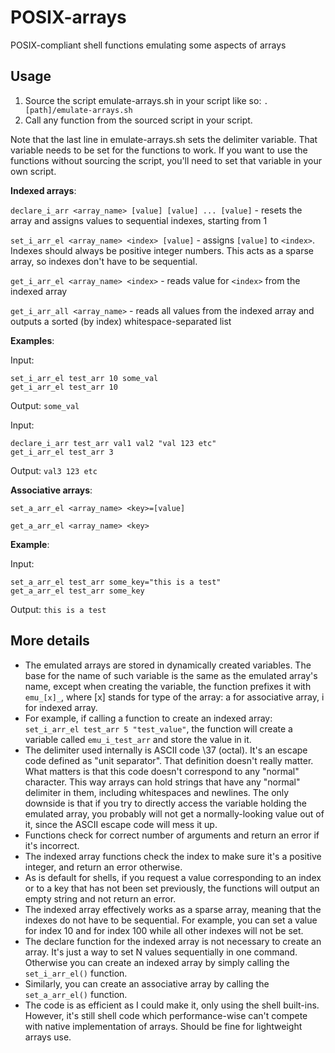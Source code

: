 # POSIX-arrays
POSIX-compliant shell functions emulating some aspects of arrays

## Usage
1) Source the script emulate-arrays.sh in your script like so: `. [path]/emulate-arrays.sh`
2) Call any function from the sourced script in your script.

Note that the last line in emulate-arrays.sh sets the delimiter variable. That variable needs to be set for the functions to work. If you want to use the functions without sourcing the script, you'll need to set that variable in your own script.

**Indexed arrays**:

`declare_i_arr <array_name> [value] [value] ... [value]` - resets the array and assigns values to sequential indexes, starting from 1

`set_i_arr_el <array_name> <index> [value]` - assigns `[value]` to `<index>`. Indexes should always be positive integer numbers. This acts as a sparse array, so indexes don't have to be sequential.

`get_i_arr_el <array_name> <index>` - reads value for `<index>` from the indexed array

`get_i_arr_all <array_name>` - reads all values from the indexed array and outputs a sorted (by index) whitespace-separated list

**Examples**:

Input:

```
set_i_arr_el test_arr 10 some_val
get_i_arr_el test_arr 10
```

Output: `some_val`

Input:

```
declare_i_arr test_arr val1 val2 "val 123 etc"
get_i_arr_el test_arr 3
```

Output: `val3 123 etc`

**Associative arrays**:

`set_a_arr_el <array_name> <key>=[value]`

`get_a_arr_el <array_name> <key>`

**Example**:

Input:

```
set_a_arr_el test_arr some_key="this is a test"
get_a_arr_el test_arr some_key
```

Output: `this is a test`

## More details
- The emulated arrays are stored in dynamically created variables. The base for the name of such variable is the same as the emulated array's name, except when creating the variable, the function prefixes it with `emu_[x]_`, where [x] stands for type of the array: a for associative array, i for indexed array.
- For example, if calling a function to create an indexed array: `set_i_arr_el test_arr 5 "test_value"`, the function will create a variable called `emu_i_test_arr` and store the value in it.
- The delimiter used internally is ASCII code \37 (octal). It's an escape code defined as "unit separator". That definition doesn't really matter. What matters is that this code doesn't correspond to any "normal" character. This way arrays can hold strings that have any "normal" delimiter in them, including whitespaces and newlines. The only downside is that if you try to directly access the variable holding the emulated array, you probably will not get a normally-looking value out of it, since the ASCII escape code will mess it up.
- Functions check for correct number of arguments and return an error if it's incorrect.
- The indexed array functions check the index to make sure it's a positive integer, and return an error otherwise.
- As is default for shells, if you request a value corresponding to an index or to a key that has not been set previously, the functions will output an empty string and not return an error.
- The indexed array effectively works as a sparse array, meaning that the indexes do not have to be sequential. For example, you can set a value for index 10 and for index 100 while all other indexes will not be set.
- The declare function for the indexed array is not necessary to create an array. It's just a way to set N values sequentially in one command. Otherwise you can create an indexed array by simply calling the `set_i_arr_el()` function.
- Similarly, you can create an associative array by calling the `set_a_arr_el()` function.
- The code is as efficient as I could make it, only using the shell built-ins. However, it's still shell code which performance-wise can't compete with native implementation of arrays. Should be fine for lightweight arrays use.
